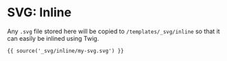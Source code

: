 # SVG: Inline

Any `.svg` file stored here will be copied to `/templates/_svg/inline` so that it can easily be inlined using Twig.

```
{{ source('_svg/inline/my-svg.svg') }}
```
